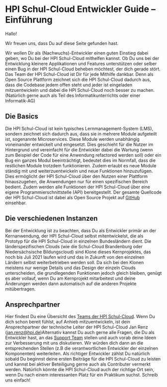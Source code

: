 # HPI Schul-Cloud Entwickler Guide – Einführung

Hallo!

Wir freuen uns, dass Du auf diese Seite gefunden hast.

Wir wollen Dir als (Nachwuchs)-Entwickler einen guten Einstieg dabei geben, wo Du bei der HPI Schul-Cloud mithelfen kannst. Ob Du uns bei der Entwicklung kleinere Applikationen und Features unterstützen oder selber einen Bug in der HPI Schul-Cloud beheben möchtest, der dich gerade stört. Das Team der HPI Schul-Cloud ist Dir für jede Mithilfe dankbar. Denn als Open Source Plattform zeichnet sich die HPI Schul-Cloud dadurch aus, dass die Codebase jedem offen steht und jeder ist eingeladen mitzuentwickeln und dabei die HPI Schul-Cloud noch besser zu machen. (Natürlich gerne auch als Teil des Informatikunterrichts oder einer Informatik-AG)

## Die Basics

Die HPI Schul-Cloud ist kein typisches Lernmanagement-System (LMS), sondern zeichnet sich dadurch aus, dass sie in mehrere Module aufgeteilt ist, sogenannte Microservices. Diese Module werden unabhängig voneinander entwickelt und eingesetzt. Dies geschieht für die Nutzer im Hintergrund und vereinfacht für die Entwickler dabei die Wartung (wenn zum Beispiel der Code für eine Anwendung refactored werden soll) oder ein Bug ein ganzes Modul beeinträchtigt, bedeutet dies im Normfall, dass die restlichen Module trotzdem funktionieren. Zudem erlaubt es neue Module ständig mit und weiterzuentwickeln und neue Funktionen hinzuzufügen. Dies ermöglicht der HPI Schul-Cloud über den Nutzen einer Plattform hinauszugehen, die Anwendungen nur für einen spezifischen Bereich bedient. Zudem werden alle Funktionen der HPI Schul-Cloud über eine eigene Programmierschnittstelle (API) bereitgestellt. Der gesamte Quellcode der HPI Schul-Cloud ist dabei als Open Source Projekt auf [GitHub](https://github.com/schul-cloud) einsehbar.

## Die verschiedenen Instanzen

Bei der Entwicklung ist zu beachten, dass Du als Entwickler primär an der Kernanwendung, der HPI Schul-Cloud selbst mitentwickelst, die als Prototyp für die HPI Schul-Cloud in einzelnen Bundesländern dient. Die länderspezifischen Clouds (wie die Schul-Cloud Brandenburg oder Niedersächsische Bildungscloud) sind Klone dieses Kernprojektes, das noch bis Juli 2021 laufen wird und das in Zukunft von den einzelnen Ländern selbst weiterbetrieben werden soll. Da sich bei den Klonen meistens nur wenige Details und das Design der einzeln Clouds unterscheiden, die grundlegenden Funktionen jedoch gleich bleiben, genügt es aber vollauf, wenn Du am Kernprojekt mitarbeitest und deine Änderungen werden dann automatisch auf die anderen Projekte mitübertragen.

## Ansprechpartner

Hier findest Du eine Übersicht des [Teams der HPI Schul-Cloud](https://schul-cloud.org/team). Wenn Du dich schon bereit fühlst, auf Anhieb mitzuentwickeln, ist dein Ansprechpartner der technische Leiter der HPI Schul-Cloud Jan Renz (<jan.renz@hpi.de>)Alternativ kannst Du auch gerne alle Fragen, die Du als Entwickler hast, an das [Support Team](https://ticketsystem.schul-cloud.org/servicedesk/customer/portal/2/user/login?destination=portal%2F2) stellen und auch vorab deine Ideen zur Verbesserung mit uns diskutieren. Wir würden dich dann an die entsprechenden Stellen (z.B die verantwortlichen Entwickler der einzelnen Komponenten) weiterleiten. Als richtiger Entwickler zählst Du natürlich sobald Du beginnst deine ersten Beiträge für die HPI Schul-Cloud zu leisten und kannst bei aktiver Beteiligung gerne auch als Contributer vermerkt werden. Natürlich könnte die HPI Schul-Cloud auch der richtige Ort sein, wenn Du nach einem interessanten Platz für ein Praktikum suchst. Schreib uns einfach!
